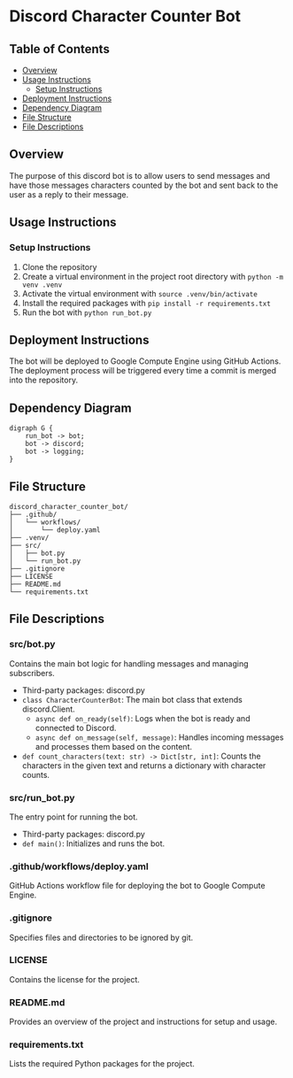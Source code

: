 # Discord Character Counter Bot

## Table of Contents
- [Overview](#overview)
- [Usage Instructions](#usage-instructions)
  - [Setup Instructions](#setup-instructions)
- [Deployment Instructions](#deployment-instructions)
- [Dependency Diagram](#dependency-diagram)
- [File Structure](#file-structure)
- [File Descriptions](#file-descriptions)

## Overview
The purpose of this discord bot is to allow users to send messages and have those messages characters counted by the bot and sent back to the user as a reply to their message.

## Usage Instructions

### Setup Instructions
1. Clone the repository
2. Create a virtual environment in the project root directory with `python -m venv .venv`
3. Activate the virtual environment with `source .venv/bin/activate`
4. Install the required packages with `pip install -r requirements.txt`
5. Run the bot with `python run_bot.py`

## Deployment Instructions
The bot will be deployed to Google Compute Engine using GitHub Actions. The deployment process will be triggered every time a commit is merged into the repository.

## Dependency Diagram
```graphviz
digraph G {
    run_bot -> bot;
    bot -> discord;
    bot -> logging;
}
```

## File Structure
```
discord_character_counter_bot/
├── .github/
│   └── workflows/
│       └── deploy.yaml
├── .venv/
├── src/
│   ├── bot.py
│   └── run_bot.py
├── .gitignore
├── LICENSE
├── README.md
└── requirements.txt
```

## File Descriptions

### src/bot.py
Contains the main bot logic for handling messages and managing subscribers.
- Third-party packages: discord.py
- `class CharacterCounterBot`: The main bot class that extends discord.Client.
  - `async def on_ready(self)`: Logs when the bot is ready and connected to Discord.
  - `async def on_message(self, message)`: Handles incoming messages and processes them based on the content.
- `def count_characters(text: str) -> Dict[str, int]`: Counts the characters in the given text and returns a dictionary with character counts.

### src/run_bot.py
The entry point for running the bot.
- Third-party packages: discord.py
- `def main()`: Initializes and runs the bot.

### .github/workflows/deploy.yaml
GitHub Actions workflow file for deploying the bot to Google Compute Engine.

### .gitignore
Specifies files and directories to be ignored by git.

### LICENSE
Contains the license for the project.

### README.md
Provides an overview of the project and instructions for setup and usage.

### requirements.txt
Lists the required Python packages for the project.
